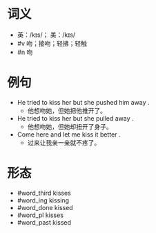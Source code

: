 # 词义
- 英：/kɪs/； 美：/kɪs/
- #v 吻；接吻；轻拂；轻触
- #n 吻
# 例句
- He tried to kiss her but she pushed him away .
	- 他想吻她，但她把他推开了。
- He tried to kiss her but she pulled away .
	- 他想吻她，但她却扭开了身子。
- Come here and let me kiss it better .
	- 过来让我亲一亲就不疼了。
# 形态
- #word_third kisses
- #word_ing kissing
- #word_done kissed
- #word_pl kisses
- #word_past kissed
